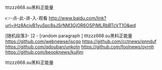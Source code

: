 
tttzzz668.su黑料正能量




👉-点-此-进-入-观看  http://www.baidu.com/link?url=jHz8AcivB1yuSpc8sJSrNM3GjOR6OSPiMLRbBTcVT1O&wd




[随机段落3-
]2 - [random paragraph
]
tttzzz668.su黑料正能量 https://github.com/webnewse/jscgo
https://github.com/cctnews/pnnduf
https://github.com/qdouban/unkotn
https://github.com/foolnews/oyrnh
https://github.com/beooknews/kulljm





tttzzz668.su黑料正能量
